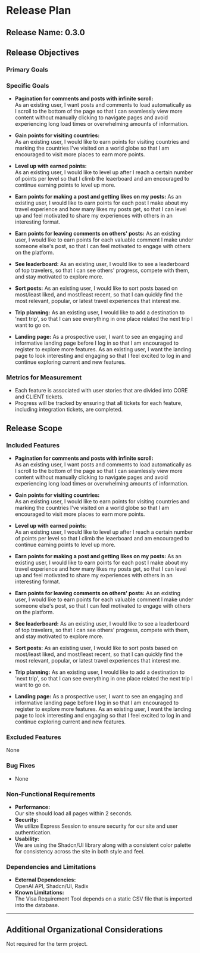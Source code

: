 # Release Plan

## Release Name: 0.3.0

## Release Objectives

### Primary Goals

### Specific Goals

- **Pagination for comments and posts with infinite scroll:**  
  As an existing user, I want posts and comments to load automatically as I scroll to the bottom of the page so that I can seamlessly view more content without manually clicking to navigate pages and avoid experiencing long load times or overwhelming amounts of information.

- **Gain points for visiting countries:**  
  As an existing user, I would like to earn points for visiting countries and marking the countries I’ve visited on a world globe so that I am encouraged to visit more places to earn more points.

- **Level up with earned points:**  
  As an existing user, I would like to level up after I reach a certain number of points per level so that I climb the leaerboard and am encouraged to continue earning points to level up more.

- **Earn points for making a post and getting likes on my posts:** 
  Аs an existing user, I would like to earn points for each post I make about my travel experience and how many likes my posts get, so that I can level up and feel motivated to share my experiences with others in an interesting format.

- **Earn points for leaving comments on others' posts:** 
  Аs an existing user, I would like to earn points for each valuable comment I make under someone else's post, so that I can feel motivated to engage with others on the platform.

- **See leaderboard:**
  Аs an existing user, I would like to see a leaderboard of top travelers, so that I can see others' progress, compete with them, and stay motivated to explore more.

- **Sort posts:**
  Аs an existing user, I would like to sort posts based on most/least liked, and most/least recent, so that I can quickly find the most relevant, popular, or latest travel experiences that interest me.

- **Trip planning:**
  Аs an existing user, I would like to add a destination to 'next trip', so that I can see everything in one place related the next trip I want to go on.

- **Landing page:**
  As a prospective user, I want to see an engaging and informative landing page before I log in so that I am encouraged to register to explore more features.
  As an existing user, I want the landing page to look interesting and engaging so that I feel excited to log in and continue exploring current and new features. 

### Metrics for Measurement

- Each feature is associated with user stories that are divided into CORE and CLIENT tickets.
- Progress will be tracked by ensuring that all tickets for each feature, including integration tickets, are completed.

## Release Scope

### Included Features
- **Pagination for comments and posts with infinite scroll:**  
  As an existing user, I want posts and comments to load automatically as I scroll to the bottom of the page so that I can seamlessly view more content without manually clicking to navigate pages and avoid experiencing long load times or overwhelming amounts of information.

- **Gain points for visiting countries:**  
  As an existing user, I would like to earn points for visiting countries and marking the countries I’ve visited on a world globe so that I am encouraged to visit more places to earn more points.

- **Level up with earned points:**  
  As an existing user, I would like to level up after I reach a certain number of points per level so that I climb the leaerboard and am encouraged to continue earning points to level up more.

- **Earn points for making a post and getting likes on my posts:** 
  Аs an existing user, I would like to earn points for each post I make about my travel experience and how many likes my posts get, so that I can level up and feel motivated to share my experiences with others in an interesting format.

- **Earn points for leaving comments on others' posts:** 
  Аs an existing user, I would like to earn points for each valuable comment I make under someone else's post, so that I can feel motivated to engage with others on the platform.

- **See leaderboard:**
  Аs an existing user, I would like to see a leaderboard of top travelers, so that I can see others' progress, compete with them, and stay motivated to explore more.

- **Sort posts:**
  Аs an existing user, I would like to sort posts based on most/least liked, and most/least recent, so that I can quickly find the most relevant, popular, or latest travel experiences that interest me.

- **Trip planning:**
  Аs an existing user, I would like to add a destination to 'next trip', so that I can see everything in one place related the next trip I want to go on.

- **Landing page:**
  As a prospective user, I want to see an engaging and informative landing page before I log in so that I am encouraged to register to explore more features.
  As an existing user, I want the landing page to look interesting and engaging so that I feel excited to log in and continue exploring current and new features. 

### Excluded Features

None

### Bug Fixes

- None

### Non-Functional Requirements

- **Performance:**  
  Our site should load all pages within 2 seconds.
- **Security:**  
  We utilize Express Session to ensure security for our site and user authentication.
- **Usability:**  
  We are using the Shadcn/UI library along with a consistent color palette for consistency across the site in both style and feel.

### Dependencies and Limitations

- **External Dependencies:**  
  OpenAI API, Shadcn/UI, Radix
- **Known Limitations:**  
  The Visa Requirement Tool depends on a static CSV file that is imported into the database.

---

## Additional Organizational Considerations
  Not required for the term project.